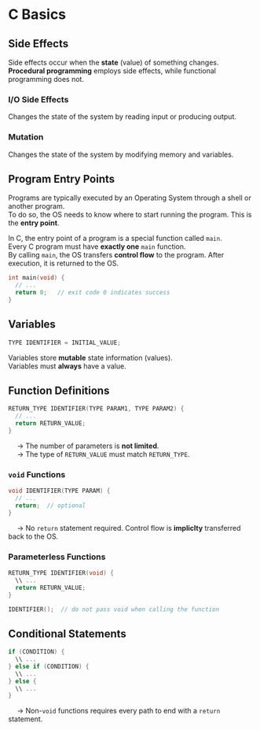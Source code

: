 # C Basics

## Side Effects
Side effects occur when the **state** (value) of something changes. <br>
**Procedural programming** employs side effects, while functional programming does not. 

### I/O Side Effects
Changes the state of the system by reading input or producing output. 
### Mutation
Changes the state of the system by modifying memory and variables. 

## Program Entry Points 
Programs are typically executed by an Operating System through a shell or another program. <br>
To do so, the OS needs to know where to start running the program. This is the **entry point**. <br>

In C, the entry point of a program is a special function called `main`. <br>
Every C program must have **exactly one** `main` function. <br>
By calling `main`, the OS transfers **control flow** to the program. After execution, it is returned to the OS. 
```C
int main(void) {
  // ...
  return 0;   // exit code 0 indicates success
}

```

## Variables
```C
TYPE IDENTIFIER = INITIAL_VALUE;

```
Variables store **mutable** state information (values). <br>
Variables must **always** have a value. 

## Function Definitions
```C
RETURN_TYPE IDENTIFIER(TYPE PARAM1, TYPE PARAM2) {
  // ...
  return RETURN_VALUE;
}

```
&emsp; → The number of parameters is **not limited**. <br>
&emsp; → The type of `RETURN_VALUE` must match `RETURN_TYPE`.

### `void` Functions
```C
void IDENTIFIER(TYPE PARAM) {
  // ...
  return;  // optional
}

```
&emsp; → No `return` statement required. Control flow is **impliclty** transferred back to the OS. 

### Parameterless Functions
```C
RETURN_TYPE IDENTIFIER(void) {
  \\ ...
  return RETURN_VALUE;
}

IDENTIFIER();  // do not pass void when calling the function

```

## Conditional Statements
```C
if (CONDITION) {
  \\ ...
} else if (CONDITION) {
  \\ ...
} else {
  \\ ...
}
```
&emsp; → Non-`void` functions requires every path to end with a `return` statement. 
